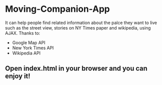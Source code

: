 # Moving-Companion-App
It can help people find related information about the palce they want to live such as the street view, stories on NY Times paper and wikipedia, using AJAX.
Thanks to:
- Google Map API
- New York Times API
- Wikipedia API

## Open index.html in your browser and you can enjoy it!
